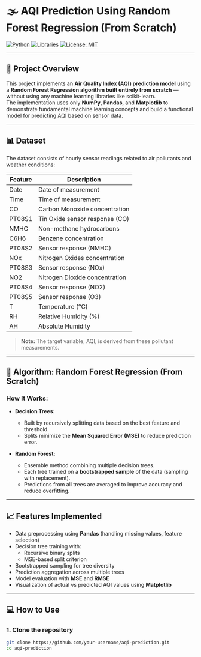 # 🌫️ AQI Prediction Using Random Forest Regression (From Scratch)

[![Python](https://img.shields.io/badge/python-3.x-blue.svg)](https://www.python.org/)
[![Libraries](https://img.shields.io/badge/libs-numpy%20|%20pandas%20|%20matplotlib-orange.svg)](#)
[![License: MIT](https://img.shields.io/badge/License-MIT-green.svg)](LICENSE)

---

## 🚀 Project Overview

This project implements an **Air Quality Index (AQI) prediction model** using a **Random Forest Regression algorithm built entirely from scratch** — without using any machine learning libraries like scikit-learn.  
The implementation uses only **NumPy**, **Pandas**, and **Matplotlib** to demonstrate fundamental machine learning concepts and build a functional model for predicting AQI based on sensor data.

---

## 📊 Dataset

The dataset consists of hourly sensor readings related to air pollutants and weather conditions:

| Feature | Description                        |
|---------|----------------------------------|
| Date    | Date of measurement              |
| Time    | Time of measurement              |
| CO      | Carbon Monoxide concentration    |
| PT08S1  | Tin Oxide sensor response (CO)   |
| NMHC    | Non-methane hydrocarbons         |
| C6H6    | Benzene concentration            |
| PT08S2  | Sensor response (NMHC)            |
| NOx     | Nitrogen Oxides concentration    |
| PT08S3  | Sensor response (NOx)             |
| NO2     | Nitrogen Dioxide concentration   |
| PT08S4  | Sensor response (NO2)             |
| PT08S5  | Sensor response (O3)              |
| T       | Temperature (°C)                  |
| RH      | Relative Humidity (%)             |
| AH      | Absolute Humidity                 |

> **Note:** The target variable, AQI, is derived from these pollutant measurements.

---

## 🧠 Algorithm: Random Forest Regression (From Scratch)

### How It Works:

- **Decision Trees:**
  - Built by recursively splitting data based on the best feature and threshold.
  - Splits minimize the **Mean Squared Error (MSE)** to reduce prediction error.
  
- **Random Forest:**
  - Ensemble method combining multiple decision trees.
  - Each tree trained on a **bootstrapped sample** of the data (sampling with replacement).
  - Predictions from all trees are averaged to improve accuracy and reduce overfitting.

---

## 📈 Features Implemented

- Data preprocessing using **Pandas** (handling missing values, feature selection)
- Decision tree training with:
  - Recursive binary splits
  - MSE-based split criterion
- Bootstrapped sampling for tree diversity
- Prediction aggregation across multiple trees
- Model evaluation with **MSE** and **RMSE**
- Visualization of actual vs predicted AQI values using **Matplotlib**

---

## 💻 How to Use

### 1. Clone the repository

```bash
git clone https://github.com/your-username/aqi-prediction.git
cd aqi-prediction
